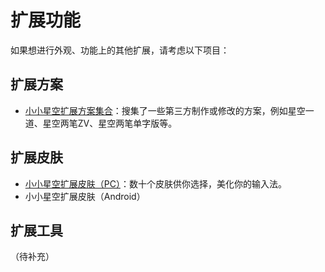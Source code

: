 # 扩展功能

如果想进行外观、功能上的其他扩展，请考虑以下项目：

## 扩展方案

* [小小星空扩展方案集合](https://gitee.com/xkinput/xxxk-schema-collection)：搜集了一些第三方制作或修改的方案，例如星空一道、星空两笔ZV、星空两笔单字版等。

## 扩展皮肤

* [小小星空扩展皮肤（PC）](https://gitee.com/xkinput/xxxk-skin-pc)：数十个皮肤供你选择，美化你的输入法。
* 小小星空扩展皮肤（Android）

## 扩展工具

（待补充）



